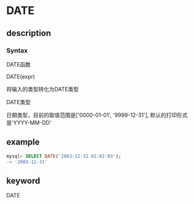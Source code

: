 # DATE

## description

### Syntax

DATE函数

DATE(expr)

将输入的类型转化为DATE类型

DATE类型

日期类型，目前的取值范围是['0000-01-01', '9999-12-31'], 默认的打印形式是'YYYY-MM-DD'

## example

```sql
mysql> SELECT DATE('2003-12-31 01:02:03');
-> '2003-12-31'
```

## keyword

DATE

